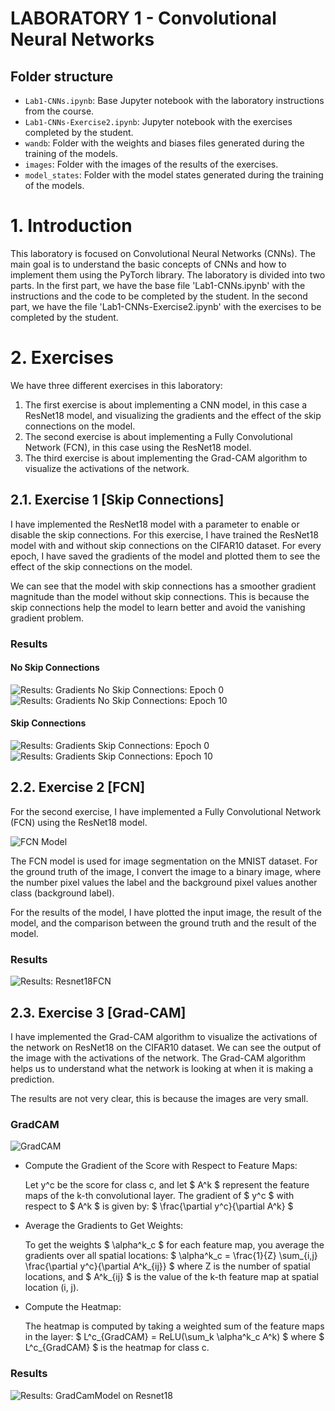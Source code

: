 # LABORATORY 1 - Convolutional Neural Networks

## Folder structure

- `Lab1-CNNs.ipynb`: Base Jupyter notebook with the laboratory instructions from the course.
- `Lab1-CNNs-Exercise2.ipynb`: Jupyter notebook with the exercises completed by the student.
- `wandb`: Folder with the weights and biases files generated during the training of the models.
- `images`: Folder with the images of the results of the exercises.
- `model_states`: Folder with the model states generated during the training of the models.

# 1. Introduction

This laboratory is focused on Convolutional Neural Networks (CNNs). The main goal is to understand the basic concepts of CNNs and how to implement them using the PyTorch library. The laboratory is divided into two parts. In the first part, we have the base file 'Lab1-CNNs.ipynb' with the instructions and the code to be completed by the student. In the second part, we have the file 'Lab1-CNNs-Exercise2.ipynb' with the exercises to be completed by the student.

# 2. Exercises

We have three different exercises in this laboratory:
1. The first exercise is about implementing a CNN model, in this case a ResNet18 model, and visualizing the gradients and the effect of the skip connections on the model.
2. The second exercise is about implementing a Fully Convolutional Network (FCN), in this case using the ResNet18 model.
3. The third exercise is about implementing the Grad-CAM algorithm to visualize the activations of the network.

## 2.1. Exercise 1 [Skip Connections]

I have implemented the ResNet18 model with a parameter to enable or disable the skip connections. 
For this exercise, I have trained the ResNet18 model with and without skip connections on the CIFAR10 dataset.
For every epoch, I have saved the gradients of the model and plotted them to see the effect of the skip connections on the model.

We can see that the model with skip connections has a smoother gradient magnitude than the model without skip connections. This is because the skip connections help the model to learn better and avoid the vanishing gradient problem.

### Results

#### No Skip Connections
![Results: Gradients No Skip Connections: Epoch 0](images/grads_no_skip_connections_epoch0.png) 
![Results: Gradients No Skip Connections: Epoch 10](images/grads_no_skip_connections_epoch10.png)

#### Skip Connections
![Results: Gradients Skip Connections: Epoch 0](images/grads_skip_connections_epoch0.png)
![Results: Gradients Skip Connections: Epoch 10](images/grads_skip_connections_epoch10.png)


## 2.2. Exercise 2 [FCN]

For the second exercise, I have implemented a Fully Convolutional Network (FCN) using the ResNet18 model. 

![FCN Model](images/fcn_model.jpg)

The FCN model is used for image segmentation on the MNIST dataset.
For the ground truth of the image, I convert the image to a binary image, where the number pixel values the label and the background pixel values another class (background label).

For the results of the model, I have plotted the input image, the result of the model, and the comparison between the ground truth and the result of the model.

### Results
![Results: Resnet18FCN](images/result-exercise2.png)

## 2.3. Exercise 3 [Grad-CAM]

I have implemented the Grad-CAM algorithm to visualize the activations of the network on ResNet18 on the CIFAR10 dataset. We can see the output of the image with the activations of the network. The Grad-CAM algorithm helps us to understand what the network is looking at when it is making a prediction.

The results are not very clear, this is because the images are very small.

### GradCAM

![GradCAM](images/grad-cam_model.png)

- Compute the Gradient of the Score with Respect to Feature Maps:

    Let y^c be the score for class c, and let $ A^k $ represent the feature maps of the k-th convolutional layer. The gradient of $ y^c $ with respect to $ A^k $ is given by: $ \frac{\partial y^c}{\partial A^k} $

- Average the Gradients to Get Weights:

    To get the weights $ \alpha^k_c $ for each feature map, you average the gradients over all spatial locations: $ \alpha^k_c = \frac{1}{Z} \sum_{i,j} \frac{\partial y^c}{\partial A^k_{ij}} $ where Z is the number of spatial locations, and $ A^k_{ij} $ is the value of the k-th feature map at spatial location (i, j).

- Compute the Heatmap:

    The heatmap is computed by taking a weighted sum of the feature maps in the layer: $ L^c_{GradCAM} = ReLU(\sum_k \alpha^k_c A^k) $ where $ L^c_{GradCAM} $ is the heatmap for class c.

### Results
![Results: GradCamModel on Resnet18](images/result-exercise3.png)



